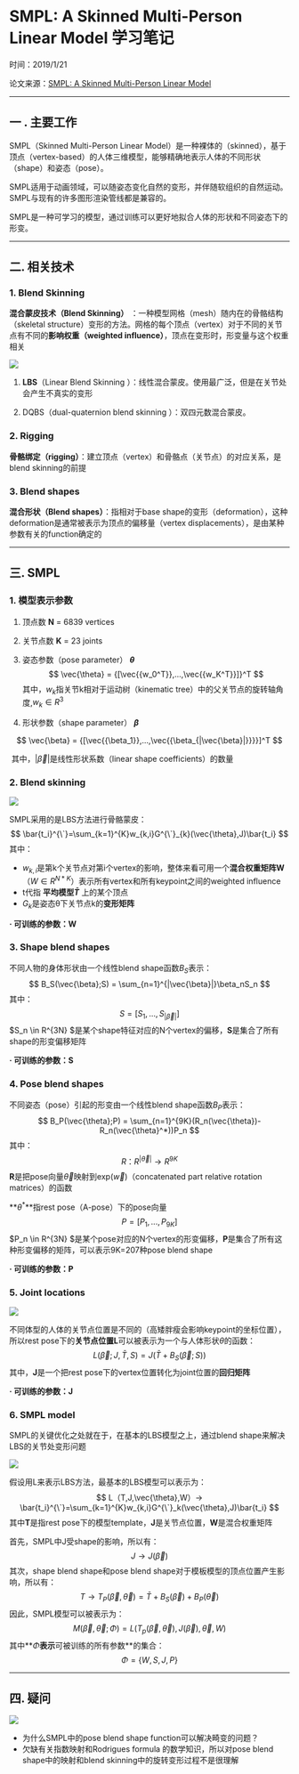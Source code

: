 # SMPL: A Skinned Multi-Person Linear Model 学习笔记

时间：2019/1/21

论文来源：[SMPL: A Skinned Multi-Person Linear Model](https://www.researchgate.net/publication/287815055_SMPL_a_skinned_multi-person_linear_model)

------

## 一 . 主要工作

SMPL（Skinned Multi-Person Linear Model）是一种裸体的（skinned），基于顶点（vertex-based）的人体三维模型，能够精确地表示人体的不同形状（shape）和姿态（pose）。

SMPL适用于动画领域，可以随姿态变化自然的变形，并伴随软组织的自然运动。SMPL与现有的许多图形渲染管线都是兼容的。

SMPL是一种可学习的模型，通过训练可以更好地拟合人体的形状和不同姿态下的形变。

------

## 二. 相关技术

### 1. Blend Skinning

**混合蒙皮技术（Blend Skinning）** ：一种模型网格（mesh）随内在的骨骼结构（skeletal structure）变形的方法。网格的每个顶点（vertex）对于不同的关节点有不同的**影响权重（weighted influence）**，顶点在变形时，形变量与这个权重相关

![](assets/3-1.png)

1. **LBS**（Linear Blend Skinning ）：线性混合蒙皮。使用最广泛，但是在关节处会产生不真实的变形

2. DQBS（dual-quaternion blend skinning ）：双四元数混合蒙皮。

   



### 2. Rigging

**骨骼绑定（rigging）**：建立顶点（vertex）和骨骼点（关节点）的对应关系，是blend skinning的前提



### 3. Blend shapes

**混合形状（Blend shapes）**：指相对于base shape的变形（deformation），这种deformation是通常被表示为顶点的偏移量（vertex displacements），是由某种参数有关的function确定的

------

## 三.  SMPL

### 1. 模型表示参数

1. 顶点数 **N** = 6839 vertices

2. 关节点数 **K** = 23 joints

3. 姿态参数（pose parameter） **$\theta$**
   $$
   \vec{\theta} = {[\vec{{w_0^T}},...,\vec{{w_K^T}}]}^T
   $$
   其中，$w_k$指关节k相对于运动树（kinematic tree）中的父关节点的旋转轴角度,$w_k \in R^3$

4. 形状参数（shape parameter） **$\beta$**

$$
\vec{\beta} = {[\vec{{\beta_1}},...,\vec{{\beta_{|\vec{\beta}|}}}}]^T
$$

​	其中，$|\vec{\beta}|$是线性形状系数（linear shape coefficients）的数量

### 2. Blend skinning

![](assets/3-4.png)

SMPL采用的是LBS方法进行骨骼蒙皮：  
$$
\bar{t_i}^{\`}=\sum_{k=1}^{K}w_{k,i}G^{\`}_{k}(\vec{\theta},J)\bar{t_i}
$$
其中：

- $w_{k,i}$是第k个关节点对第i个vertex的影响，整体来看可用一个**混合权重矩阵W**（$W \in R^{N*K}$）表示所有vertex和所有keypoint之间的weighted influence
- t代指 **平均模型$\bar{T}$** 上的某个顶点
- $G_k$是姿态θ下关节点k的**变形矩阵**

**· 可训练的参数：W**

### 3. Shape blend shapes

不同人物的身体形状由一个线性blend shape函数$B_S$表示：
$$
B_S(\vec{\beta};S) = \sum_{n=1}^{|\vec{\beta}|}\beta_nS_n
$$
其中：
$$
S = [S_1,...,S_{|\vec{\beta}|}]
$$
$S_n \in R^{3N} $是某个shape特征对应的N个vertex的偏移，**S**是集合了所有shape的形变偏移矩阵

**· 可训练的参数：S**

### 4. Pose blend shapes

不同姿态（pose）引起的形变由一个线性blend shape函数$B_P$表示：
$$
B_P(\vec{\theta};P) = \sum_{n=1}^{9K}(R_n(\vec{\theta})-R_n(\vec{\theta}^*))P_n
$$
其中：
$$
R：R^{|\vec{\theta}|}→R^{9K}
$$
**R**是把pose向量$\vec{\theta}$映射到exp($\vec{w}$)（concatenated part relative rotation matrices）的函数

**$θ^*$**指rest pose（A-pose）下的pose向量
$$
P = [P_1,...,P_{9K}]
$$
$P_n \in R^{3N} $是某个pose对应的N个vertex的形变偏移，**P**是集合了所有这种形变偏移的矩阵，可以表示9K=207种pose blend shape

**· 可训练的参数：P**

### 5. Joint locations

![](assets/3-3.png)

不同体型的人体的关节点位置是不同的（高矮胖瘦会影响keypoint的坐标位置），所以rest pose下的**关节点位置L**可以被表示为一个与人体形状$\theta$的函数：
$$
L(\vec{\beta};J,\bar{T},S) = J(\bar{T}+B_S(\vec{\beta};S))
$$
其中，**J**是一个把rest pose下的vertex位置转化为joint位置的**回归矩阵**

**· 可训练的参数：J**

### 6. SMPL model

SMPL的关键优化之处就在于，在基本的LBS模型之上，通过blend shape来解决LBS的关节处变形问题

![](assets/3-2.png)

假设用L来表示LBS方法，最基本的LBS模型可以表示为：
$$
L（T,J,\vec{\theta},W）→  \bar{t_i}^{\`}=\sum_{k=1}^{K}w_{k,i}G^{\`}_k(\vec{\theta},J)\bar{t_i}
$$
其中**T**是指rest pose下的模型template，**J**是关节点位置，**W**是混合权重矩阵

首先，SMPL中J受shape的影响，所以有：
$$
J → J(\vec{\beta})
$$
其次，shape blend shape和pose blend shape对于模板模型的顶点位置产生影响，所以有：
$$
T→T_P(\vec{\beta},\vec{\theta})=\bar{T}+B_S(\vec{\beta})+B_P(\vec{\theta})
$$
因此，SMPL模型可以被表示为：
$$
M(\vec{\beta},\vec{\theta};\Phi)=L(T_p(\vec{\beta},\vec{\theta}),J(\vec{\beta}),\vec{\theta},W)
$$
其中**$\Phi$**表示**可被训练的所有参数**的集合：
$$
\Phi=\{ W,S,J,P\}
$$

------

## 四. 疑问

![](assets/3-5.png)

- 为什么SMPL中的pose blend shape function可以解决畸变的问题？
- 欠缺有关指数映射和Rodrigues formula 的数学知识，所以对pose blend shape中的映射和blend skinning中的旋转变形过程不是很理解
